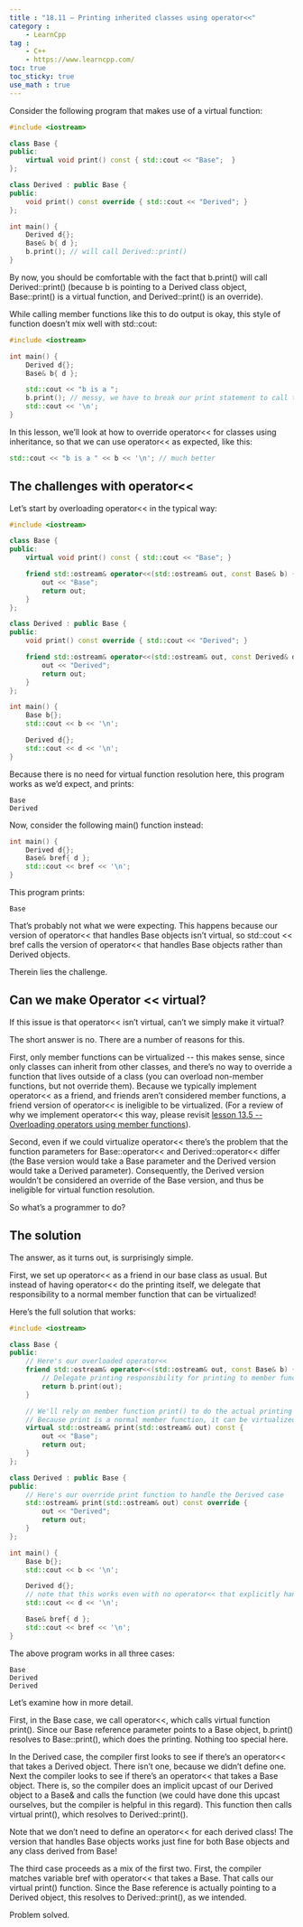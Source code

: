 ```yaml
---
title : "18.11 — Printing inherited classes using operator<<"
category :
    - LearnCpp
tag : 
    - C++
    - https://www.learncpp.com/
toc: true  
toc_sticky: true 
use_math : true
---
```



Consider the following program that makes use of a virtual function:

```c++
#include <iostream>

class Base {
public:
    virtual void print() const { std::cout << "Base";  }
};

class Derived : public Base {
public:
    void print() const override { std::cout << "Derived"; }
};

int main() {
    Derived d{};
    Base& b{ d };
    b.print(); // will call Derived::print()
}
```

By now, you should be comfortable with the fact that b.print() will call Derived::print() (because b is pointing to a Derived class object, Base::print() is a virtual function, and Derived::print() is an override).

While calling member functions like this to do output is okay, this style of function doesn’t mix well with std::cout:

```c++
#include <iostream>

int main() {
    Derived d{};
    Base& b{ d };

    std::cout << "b is a ";
    b.print(); // messy, we have to break our print statement to call this function
    std::cout << '\n';
}
```

In this lesson, we’ll look at how to override operator<< for classes using inheritance, so that we can use operator<< as expected, like this:

```c++
std::cout << "b is a " << b << '\n'; // much better
```


## The challenges with operator<<

Let’s start by overloading operator<< in the typical way:

```c++
#include <iostream>

class Base {
public:
    virtual void print() const { std::cout << "Base"; }

    friend std::ostream& operator<<(std::ostream& out, const Base& b) {
        out << "Base";
        return out;
    }
};

class Derived : public Base {
public:
    void print() const override { std::cout << "Derived"; }

    friend std::ostream& operator<<(std::ostream& out, const Derived& d) {
        out << "Derived";
        return out;
    }
};

int main() {
    Base b{};
    std::cout << b << '\n';

    Derived d{};
    std::cout << d << '\n';
}
```

Because there is no need for virtual function resolution here, this program works as we’d expect, and prints:

```
Base
Derived
```

Now, consider the following main() function instead:

```c++
int main() {
    Derived d{};
    Base& bref{ d };
    std::cout << bref << '\n';
}
```

This program prints:

```
Base
```

That’s probably not what we were expecting. This happens because our version of operator<< that handles Base objects isn’t virtual, so std::cout << bref calls the version of operator<< that handles Base objects rather than Derived objects.

Therein lies the challenge.


## Can we make Operator << virtual?

If this issue is that operator<< isn’t virtual, can’t we simply make it virtual?

The short answer is no. There are a number of reasons for this.

First, only member functions can be virtualized -- this makes sense, since only classes can inherit from other classes, and there’s no way to override a function that lives outside of a class (you can overload non-member functions, but not override them). Because we typically implement operator<< as a friend, and friends aren’t considered member functions, a friend version of operator<< is ineligible to be virtualized. (For a review of why we implement operator<< this way, please revisit [lesson 13.5 -- Overloading operators using member functions](https://www.learncpp.com/cpp-tutorial/overloading-operators-using-member-functions/)).

Second, even if we could virtualize operator<< there’s the problem that the function parameters for Base::operator<< and Derived::operator<< differ (the Base version would take a Base parameter and the Derived version would take a Derived parameter). Consequently, the Derived version wouldn’t be considered an override of the Base version, and thus be ineligible for virtual function resolution.

So what’s a programmer to do?


## The solution

The answer, as it turns out, is surprisingly simple.

First, we set up operator<< as a friend in our base class as usual. But instead of having operator<< do the printing itself, we delegate that responsibility to a normal member function that can be virtualized!

Here’s the full solution that works:

```c++
#include <iostream>

class Base {
public:
    // Here's our overloaded operator<<
    friend std::ostream& operator<<(std::ostream& out, const Base& b) {
        // Delegate printing responsibility for printing to member function print()
        return b.print(out);
    }

    // We'll rely on member function print() to do the actual printing
    // Because print is a normal member function, it can be virtualized
    virtual std::ostream& print(std::ostream& out) const {
        out << "Base";
        return out;
    }
};

class Derived : public Base {
public:
    // Here's our override print function to handle the Derived case
    std::ostream& print(std::ostream& out) const override {
        out << "Derived";
        return out;
    }
};

int main() {
    Base b{};
    std::cout << b << '\n';

    Derived d{};
    // note that this works even with no operator<< that explicitly handles Derived objects
    std::cout << d << '\n';

    Base& bref{ d };
    std::cout << bref << '\n';
}
```

The above program works in all three cases:

```
Base
Derived
Derived
```

Let’s examine how in more detail.

First, in the Base case, we call operator<<, which calls virtual function print(). Since our Base reference parameter points to a Base object, b.print() resolves to Base::print(), which does the printing. Nothing too special here.

In the Derived case, the compiler first looks to see if there’s an operator<< that takes a Derived object. There isn’t one, because we didn’t define one. Next the compiler looks to see if there’s an operator<< that takes a Base object. There is, so the compiler does an implicit upcast of our Derived object to a Base& and calls the function (we could have done this upcast ourselves, but the compiler is helpful in this regard). This function then calls virtual print(), which resolves to Derived::print().

Note that we don’t need to define an operator<< for each derived class! The version that handles Base objects works just fine for both Base objects and any class derived from Base!

The third case proceeds as a mix of the first two. First, the compiler matches variable bref with operator<< that takes a Base. That calls our virtual print() function. Since the Base reference is actually pointing to a Derived object, this resolves to Derived::print(), as we intended.

Problem solved.